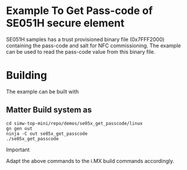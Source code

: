 # Example To Get Pass-code of SE051H secure element

SE051H samples has a trust provisioned binary file (0x7FFF2000) containing the pass-code and salt for NFC commissioning.
The example can be used to read the pass-code value from this binary file.

# Building

The example can be built with

## Matter Build system as

```
cd simw-top-mini/repo/demos/se05x_get_passcode/linux
gn gen out
ninja -C out se05x_get_passcode
./se05x_get_passcode
```

> [!IMPORTANT]
> Adapt the above commands to the i.MX build commands accordingly.
